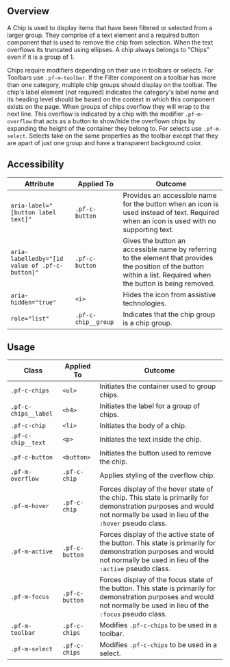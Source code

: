 ## Overview

A Chip is used to display items that have been filtered or selected from a larger group. They comprise of a text element and a required button component that is used to remove the chip from selection. When the text overflows its truncated using ellipses. A chip always belongs to "Chips" even if it is a group of 1.

 Chips require modifiers depending on their use in toolbars or selects. For Toolbars use `.pf-m-toolbar`. If the Filter component on a toolbar has more than one category, multiple chip groups should display on the toolbar. The chip's label element (not required) indicates the category's label name and its heading level should be based on the context in which this component exists on the page. When groups of chips overflow they will wrap to the next line. This overflow is indicated by a chip with the modifier `.pf-m-overflow` that acts as a button to show/hide the overflown chips by expanding the height of the container they belong to. For selects use `.pf-m-select`. Selects take on the same properties as the toolbar except that they are apart of just one group and have a transparent background color.


## Accessibility

| Attribute | Applied To | Outcome |
| -- | -- | -- |
| `aria-label="[button label text]"` | `.pf-c-button` |  Provides an accessible name for the button when an icon is used instead of text. Required when an icon is used with no supporting text. |
| `aria-labelledby="[id value of .pf-c-button]"` | `.pf-c-button` | Gives the button an accessible name by referring to the element that provides the position of the button within a list. Required when the button is being removed. |
| `aria-hidden="true"` | `<i>` |  Hides the icon from assistive technologies. |
| `role="list"` | `.pf-c-chip__group` | Indicates that the chip group is a chip group. |

## Usage

| Class | Applied To | Outcome |
| -- | -- | -- |
| `.pf-c-chips` | `<ul>` | Initiates the container used to group chips. |
| `.pf-c-chips__label` | `<h4>` | Initiates the label for a group of chips. |
| `.pf-c-chip` | `<li>` | Initiates the body of a chip. |
| `.pf-c-chip__text` | `<p>` | Initiates the text inside the chip. |
| `.pf-c-button` | `<button>` | Initiates the button used to remove the chip. |
| `.pf-m-overflow` | `.pf-c-chip` | Applies styling of the overflow chip. |
| `.pf-m-hover` | `.pf-c-chip` | Forces display of the hover state of the chip. This state is primarily for demonstration purposes and would not normally be used in lieu of the `:hover` pseudo class. |
| `.pf-m-active` | `.pf-c-button` | Forces display of the active state of the button. This state is primarily for demonstration purposes and would not normally be used in lieu of the `:active` pseudo class. |
| `.pf-m-focus` | `.pf-c-button` | Forces display of the focus state of the button. This state is primarily for demonstration purposes and would not normally be used in lieu of the `:focus` pseudo class. |
| `.pf-m-toolbar` | `.pf-c-chips` | Modifies `.pf-c-chips` to be used in a toolbar. |
| `.pf-m-select` | `.pf-c-chips` | Modifies `.pf-c-chips` to be used in a select. |
